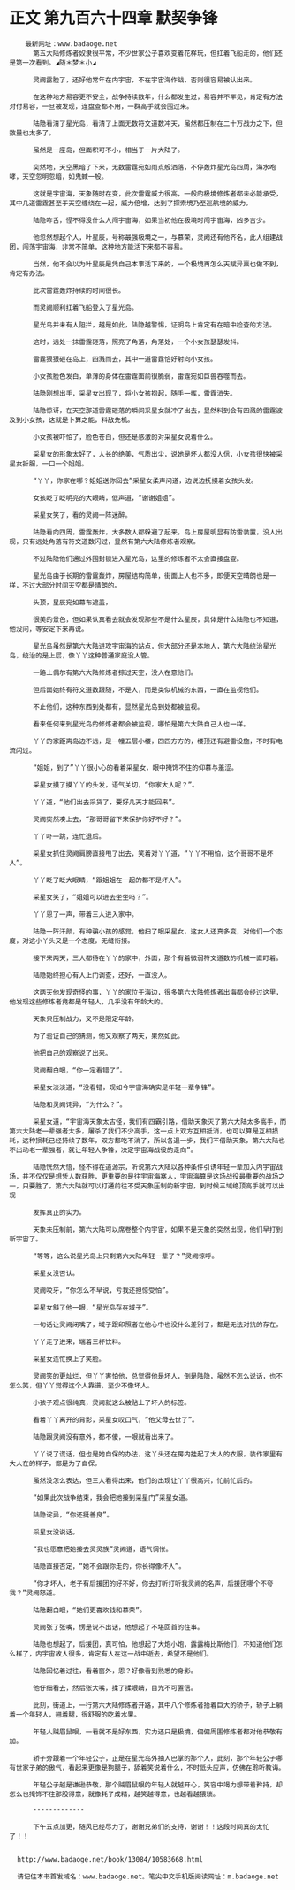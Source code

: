 # 正文 第九百六十四章 默契争锋
        最新网址：www.badaoge.net
          第五大陆修炼者奴隶很平常，不少世家公子喜欢变着花样玩，但扛着飞船走的，他们还是第一次看到。◢随＊梦＊小◢
      
          灵阙露脸了，还好他常年在内宇宙，不在宇宙海作战，否则很容易被认出来。
      
          在这种地方易容更不安全，战争持续数年，什么都发生过，易容并不罕见，肯定有方法对付易容，一旦被发现，连盘查都不用，一群高手就会围过来。
      
          陆隐看清了星光岛，看清了上面无数符文道数冲天，虽然都压制在二十万战力之下，但数量也太多了。
      
          虽然是一座岛，但面积可不小，相当于一片大陆了。
      
          突然地，天空黑暗了下来，无数雷霆宛如雨点般洒落，不停轰炸星光岛四周，海水咆哮，天空忽明忽暗，如鬼蜮一般。
      
          这就是宇宙海，天象随时在变，此次雷霆威力很高，一般的极境修炼者都未必能承受，其中几道雷霆甚至于天空缠绕在一起，威力倍增，达到了探索境乃至巡航境的威力。
      
          陆隐咋舌，怪不得没什么人闯宇宙海，如果当初他在极境时闯宇宙海，凶多吉少。
      
          他忽然想起个人，叶星辰，号称最强极境之一，与慕荣，灵阙还有他齐名，此人组建战团，闯荡宇宙海，非常不简单，这种地方能活下来都不容易。
      
          当然，他不会以为叶星辰是凭自己本事活下来的，一个极境再怎么天赋异禀也做不到，肯定有办法。
      
          此次雷霆轰炸持续的时间很长。
      
          而灵阙顺利扛着飞船登入了星光岛。
      
          星光岛并未有人阻拦，越是如此，陆隐越警惕，证明岛上肯定有在暗中检查的方法。
      
          这时，远处一抹雷霆砸落，照亮了角落，角落处，一个小女孩瑟瑟发抖。
      
          雷霆狠狠砸在岛上，四溅而去，其中一道雷霆恰好射向小女孩。
      
          小女孩脸色发白，单薄的身体在雷霆面前很脆弱，雷霆宛如巨兽吞噬而去。
      
          陆隐刚想出手，采星女出现了，将小女孩抱起，随手一挥，雷霆消失。
      
          陆隐惊讶，在天空那道雷霆砸落的瞬间采星女就冲了出去，显然料到会有四溅的雷霆波及到小女孩，这就是卜算之能，料敌先机。
      
          小女孩被吓怕了，脸色苍白，但还是感激的对采星女说着什么。
      
          采星女的形象太好了，人长的绝美，气质出尘，说她是坏人都没人信，小女孩很快被采星女折服，一口一个姐姐。
      
          “丫丫，你家在哪？姐姐送你回去”采星女柔声问道，边说边抚摸着女孩头发。
      
          女孩眨了眨明亮的大眼睛，低声道，“谢谢姐姐”。
      
          采星女笑了，看的灵阙一阵迷醉。
      
          陆隐看向四周，雷霆轰炸，大多数人都躲避了起来，岛上房屋明显有防雷装置，没人出现，只有远处角落有符文道数闪过，显然有第六大陆修炼者观察。
      
          不过陆隐他们通过外围封锁进入星光岛，这里的修炼者不太会直接盘查。
      
          星光岛由于长期的雷霆轰炸，房屋结构简单，街面上人也不多，即便天空晴朗也是一样，不过大部分时间天空都是晴朗的。
      
          头顶，星辰宛如幕布遮盖，
      
          很美的景色，但如果认真看去就会发现那些不是什么星辰，具体是什么陆隐也不知道，他没问，等安定下来再说。
      
          星光岛虽然是第六大陆进攻宇宙海的站点，但大部分还是本地人，第六大陆统治星光岛，统治的是上层，像丫丫这种普通家庭没人管。
      
          一路上偶尔有第六大陆修炼者掠过天空，没人在意他们。
      
          但后面始终有符文道数跟随，不是人，而是类似机械的东西，一直在监视他们。
      
          不止他们，这种东西到处都有，显然星光岛到处都被监视。
      
          看来任何来到星光岛的修炼者都会被监视，哪怕是第六大陆自己人也一样。
      
          丫丫的家距离岛边不远，是一幢五层小楼，四四方方的，楼顶还有避雷设施，不时有电流闪过。
      
          “姐姐，到了”丫丫很小心的看着采星女，眼中掩饰不住的仰慕与羞涩。
      
          采星女摸了摸丫丫的头发，语气关切，“你家大人呢？”。
      
          丫丫道，“他们出去采货了，要好几天才能回来”。
      
          灵阙突然凑上去，“那哥哥留下来保护你好不好？”。
      
          丫丫吓一跳，连忙退后。
      
          采星女抓住灵阙肩膀直接甩了出去，笑着对丫丫道，“丫丫不用怕，这个哥哥不是坏人”。
      
          丫丫眨了眨大眼睛，“跟姐姐在一起的都不是坏人”。
      
          采星女笑了，“姐姐可以进去坐坐吗？”。
      
          丫丫恩了一声，带着三人进入家中。
      
          陆隐一阵汗颜，有种骗小孩的感觉，他扫了眼采星女，这女人还真多变，对他们一个态度，对这小丫头又是一个态度，无缝衔接。
      
          接下来两天，三人都待在丫丫的家中，外面，那个有着微弱符文道数的机械一直盯着。
      
          陆隐始终担心有人上门调查，还好，一直没人。
      
          这两天他发现奇怪的事，丫丫的家位于海边，很多第六大陆修炼者出海都会经过这里，他发现这些修炼者竟都是年轻人，几乎没有年龄大的。
      
          天象只压制战力，又不是限定年龄。
      
          为了验证自己的猜测，他又观察了两天，果然如此。
      
          他把自己的观察说了出来。
      
          灵阙翻白眼，“你一定看错了”。
      
          采星女淡淡道，“没看错，现如今宇宙海确实是年轻一辈争锋”。
      
          陆隐和灵阙诧异，“为什么？”。
      
          采星女道，“宇宙海天象太古怪，我们有四霸引路，借助天象灭了第六大陆太多高手，而第六大陆老一辈强者太多，屠杀了我们不少高手，这一点上双方互相抵消，也可以算是互相损耗，这种损耗已经持续了数年，双方都吃不消了，所以各退一步，我们不借助天象，第六大陆也不出动老一辈强者，就让年轻人争锋，决定宇宙海战役的走向”。
      
          陆隐恍然大悟，怪不得在道源宗，听说第六大陆以各种条件引诱年轻一辈加入内宇宙战场，并不仅仅是想凭人数获胜，更重要的是往宇宙海塞人，宇宙海算是这场战役最重要的战场之一，只要胜了，第六大陆就可以打通前往不受天象压制的新宇宙，到时候三域绝顶高手就可以出现
      
          发挥真正的实力。
      
          天象未压制前，第六大陆可以席卷整个内宇宙，如果不是天象的突然出现，他们早打到新宇宙了。
      
          “等等，这么说星光岛上只剩第六大陆年轻一辈了？”灵阙惊呼。
      
          采星女没否认。
      
          灵阙咬牙，“你怎么不早说，亏我还担惊受怕”。
      
          采星女斜了他一眼，“星光岛存在域子”。
      
          一句话让灵阙闭嘴了，域子跟印照者在他心中也没什么差别了，都是无法对抗的存在。
      
          丫丫走了进来，端着三杯饮料。
      
          采星女连忙换上了笑脸。
      
          灵阙笑的更灿烂，但丫丫害怕他，总觉得他是坏人，倒是陆隐，虽然不怎么说话，也不怎么笑，但丫丫觉得这个人靠谱，至少不像坏人。
      
          小孩子观点很纯真，灵阙就这么被贴上了坏人的标签。
      
          看着丫丫离开的背影，采星女叹口气，“他父母去世了”。
      
          陆隐跟灵阙没有意外，都不傻，一眼就看出来了。
      
          丫丫说了谎话，但也是她自保的办法，这丫头还在房内挂起了大人的衣服，装作家里有大人在的样子，都是为了自保。
      
          虽然没怎么表达，但三人看得出来，他们的出现让丫丫很高兴，忙前忙后的。
      
          “如果此次战争结束，我会把她接到采星门”采星女道。
      
          陆隐诧异，“你还挺善良”。
      
          采星女没说话。
      
          “我也愿意把她接去灵灵族”灵阙道，语气惆怅。
      
          陆隐直接否定，“她不会跟你走的，你长得像坏人”。
      
          “你才坏人，老子有后援团的好不好，你去打听打听我灵阙的名声，后援团哪个不夸我？”灵阙怒道。
      
          陆隐翻白眼，“她们更喜欢钱和慕荣”。
      
          灵阙张了张嘴，愣是说不出话，他想起了不堪回首的往事。
      
          陆隐也想起了，后援团，真可怕，他想起了大炮小炮，露露梅比斯他们，不知道他们怎么样了，内宇宙故人很多，肯定有人在这一战中逝去，希望不是他们。
      
          陆隐回忆着过往，看着窗外，恩？好像看到熟悉的身影。
      
          他仔细看去，然后张大嘴，揉了揉眼睛，目光不可置信。
      
          此刻，街道上，一行第六大陆修炼者开路，其中八个修炼者抬着巨大的轿子，轿子上躺着一个年轻人，翘着腿，很舒服的吃着水果。
      
          年轻人贼眉鼠眼，一看就不是好东西，实力还只是极境，偏偏周围修炼者都对他恭敬有加。
      
          轿子旁跟着一个年轻公子，正是在星光岛外抽人巴掌的那个人，此刻，那个年轻公子哪有世家子弟的傲气，看起来更像是狗腿子，舔着笑说着什么，不时低头应声，仿佛在聆听教诲。
      
          年轻公子越是谦逊恭敬，那个贼眉鼠眼的年轻人就越开心，笑容中竭力想带着矜持，却怎么也掩饰不住那股得意，就像耗子成精，越笑越得意，也越看越猥琐。
      
          -------------
      
          下午五点加更，随风已经尽力了，谢谢兄弟们的支持，谢谢！！这段时间真的太忙了！！
      
      
      http://www.badaoge.net/book/13084/10583668.html
      
      请记住本书首发域名：www.badaoge.net。笔尖中文手机版阅读网址：m.badaoge.net